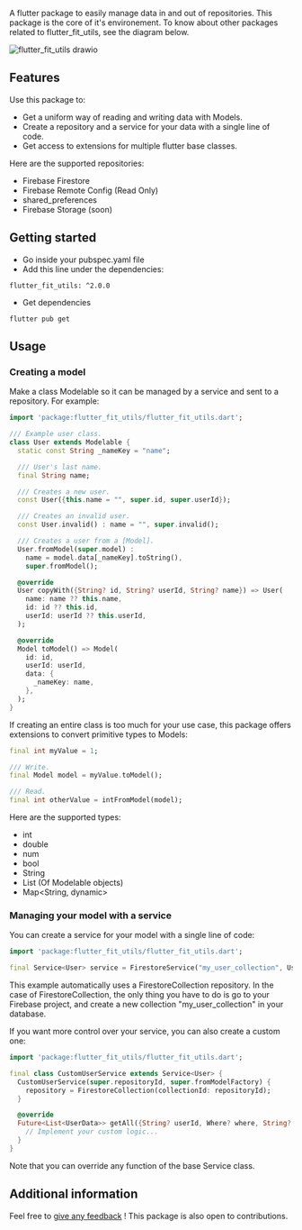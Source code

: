 A flutter package to easily manage data in and out of repositories.
This package is the core of it's environement. To know about other packages related to flutter_fit_utils, see the diagram below.

![flutter_fit_utils drawio](https://github.com/s0punk/flutter_fit_utils_provider/assets/59456672/74b056f7-f85d-4635-891c-fd9feee99cfb)

## Features

Use this package to:
- Get a uniform way of reading and writing data with Models.
- Create a repository and a service for your data with a single line of code.
- Get access to extensions for multiple flutter base classes.

Here are the supported repositories:
- Firebase Firestore
- Firebase Remote Config (Read Only)
- shared_preferences
- Firebase Storage (soon)

## Getting started

- Go inside your pubspec.yaml file
- Add this line under the dependencies:
```
flutter_fit_utils: ^2.0.0
```
- Get dependencies
```
flutter pub get
```

## Usage

### Creating a model
Make a class Modelable so it can be managed by a service and sent to a repository. For example:
```dart
import 'package:flutter_fit_utils/flutter_fit_utils.dart';

/// Example user class.
class User extends Modelable {
  static const String _nameKey = "name";

  /// User's last name.
  final String name;

  /// Creates a new user.
  const User({this.name = "", super.id, super.userId});

  /// Creates an invalid user.
  const User.invalid() : name = "", super.invalid();

  /// Creates a user from a [Model].
  User.fromModel(super.model) :
    name = model.data[_nameKey].toString(),
    super.fromModel();

  @override
  User copyWith({String? id, String? userId, String? name}) => User(
    name: name ?? this.name,
    id: id ?? this.id,
    userId: userId ?? this.userId,
  );

  @override
  Model toModel() => Model(
    id: id,
    userId: userId,
    data: {
      _nameKey: name,
    },
  );
}
```

If creating an entire class is too much for your use case, this package offers extensions to convert primitive types to Models:
```dart
final int myValue = 1;

/// Write.
final Model model = myValue.toModel();

/// Read.
final int otherValue = intFromModel(model);
```

Here are the supported types:
- int
- double
- num
- bool
- String
- List (Of Modelable objects)
- Map<String, dynamic>

### Managing your model with a service
You can create a service for your model with a single line of code:
```dart
import 'package:flutter_fit_utils/flutter_fit_utils.dart';

final Service<User> service = FirestoreService("my_user_collection", User.fromModel);
```

This example automatically uses a FirestoreCollection repository. In the case of FirestoreCollection, the only thing you have to do
is go to your Firebase project, and create a new collection "my_user_collection" in your database.

If you want more control over your service, you can also create a custom one:
```dart
import 'package:flutter_fit_utils/flutter_fit_utils.dart';

final class CustomUserService extends Service<User> {
  CustomUserService(super.repositoryId, super.fromModelFactory) {
    repository = FirestoreCollection(collectionId: repositoryId);
  }

  @override
  Future<List<UserData>> getAll({String? userId, Where? where, String? orderBy, bool descending = true}) async {
    // Implement your custom logic...
  }
}
```

Note that you can override any function of the base Service class.

## Additional information

Feel free to [give any feedback](https://github.com/s0punk/flutter_fit_utils/issues) ! This package is also open to contributions.
